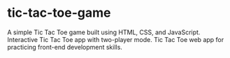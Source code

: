 # tic-tac-toe-game
A simple Tic Tac Toe game built using HTML, CSS, and JavaScript.  Interactive Tic Tac Toe app with two-player mode.   Tic Tac Toe web app for practicing front-end development skills.
